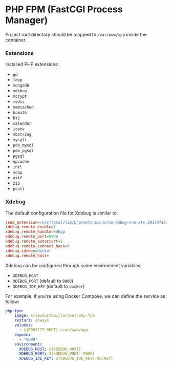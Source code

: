 # PHP FPM (FastCGI Process Manager)

Project root directory should be mapped to `/var/www/app` inside the container.

### Extensions
Installed PHP extensions:
- `gd`
- `ldap`
- `mongodb`
- `xdebug`
- `mcrypt`
- `redis`
- `memcached`
- `bcmath`
- `bz2`
- `calendar`
- `iconv`
- `mbstring`
- `mysqli`
- `pdo_mysql`
- `pdo_pgsql`
- `pgsql`
- `opcache`
- `intl`
- `soap`
- `exif`
- `zip`
- `pcntl`

### Xdebug
The default configuration file for Xdebug is similar to:

```ini
zend_extension=/usr/local/lib/php/extensions/no-debug-non-zts-20170718/xdebug.so
xdebug.remote_enable=1
xdebug.remote_handler=dbgp
xdebug.remote_port=9000
xdebug.remote_autostart=1
xdebug.remote_connect_back=0
xdebug.idekey=docker
xdebug.remote_host=
```

Xdebug can be configured through some environment variables:
- `XDEBUG_HOST`
- `XDEBUG_PORT` (default to `9000`)
- `XDEBUG_IDE_KEY` (default to `docker`)

For example, if you're using Docker Compose, we can define the service as follow:

```yml
php-fpm:
    image: trieuducthai/laravel-php-fpm
    restart: always
    volumes:
      - ${PROJECT_ROOT}:/var/www/app
    expose:
      - "9000"
    environment:
      XDEBUG_HOST: ${XDEBUG_HOST}
      XDEBUG_PORT: ${XDEBUG_PORT:-9000}
      XDEBUG_IDE_KEY: ${XDEBUG_IDE_KEY:-docker}
```
